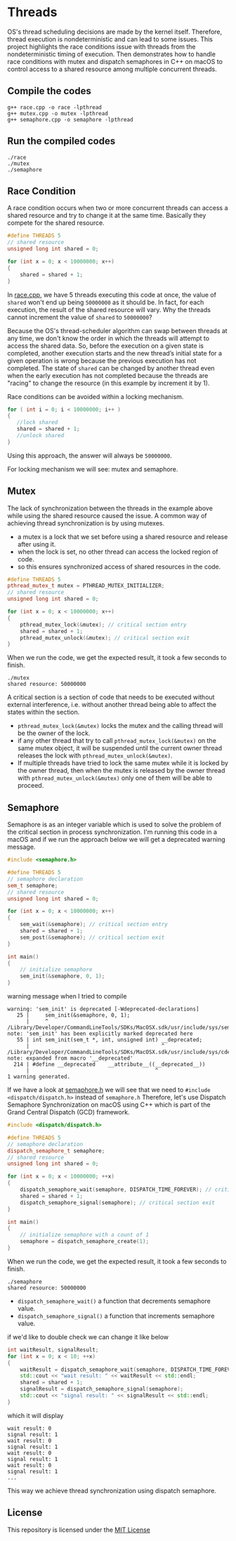 # Threads

OS's thread scheduling decisions are made by the kernel itself. Therefore, thread execution is nondeterministic and can lead to some issues. This project highlights the race conditions issue with threads from the nondeterministic timing of execution. Then demonstrates how to handle race conditions with mutex and dispatch semaphores in C++ on macOS to control access to a shared resource among multiple concurrent threads. 

## Compile the codes

```shell
g++ race.cpp -o race -lpthread
g++ mutex.cpp -o mutex -lpthread
g++ semaphore.cpp -o semaphore -lpthread
```

## Run the compiled codes 

```shell
./race
./mutex
./semaphore
```

## Race Condition

A race condition occurs when two or more concurrent threads can access a shared resource and try to change it at the same time. Basically they compete for the shared resource.  

```cpp
#define THREADS 5
// shared resource
unsigned long int shared = 0;

for (int x = 0; x < 10000000; x++)
{
    shared = shared + 1;
}
```

In [race.cpp](https://github.com/rubnsbarbosa/threads/blob/main/race.cpp), we have 5 threads executing this code at once, the value of `shared` won't end up being `50000000` as it should be. In fact, for each execution, the result of the shared resource will vary. Why the threads cannot increment the value of `shared` to `50000000`?

Because the OS's thread-scheduler algorithm can swap between threads at any time, we don't know the order in which the threads will attempt to access the shared data. So, before the execution on a given state is completed, another execution starts and the new thread’s initial state for a given operation is wrong because the previous execution has not completed. The state of `shared` can be changed by another thread even when the early execution has not completed because the threads are "racing" to change the resource (in this example by increment it by 1).

Race conditions can be avoided within a locking mechanism.

```cpp
for ( int i = 0; i < 10000000; i++ )
{
   //lock shared
   shared = shared + 1; 
   //unlock shared
}
```

Using this approach, the answer will always be `50000000`.

For locking mechanism we will see: mutex and semaphore.

## Mutex

The lack of synchronization between the threads in the example above while using the shared resource caused the issue. A common way of achieving thread synchronization is by using mutexes. 

* a mutex is a lock that we set before using a shared resource and release after using it.
* when the lock is set, no other thread can access the locked region of code.
* so this ensures synchronized access of shared resources in the code.

```cpp
#define THREADS 5
pthread_mutex_t mutex = PTHREAD_MUTEX_INITIALIZER;
// shared resource
unsigned long int shared = 0;

for (int x = 0; x < 10000000; x++)
{
    pthread_mutex_lock(&mutex); // critical section entry
    shared = shared + 1;
    pthread_mutex_unlock(&mutex); // critical section exit
}
```

When we run the code, we get the expected result, it took a few seconds to finish.

```shell
./mutex
shared resource: 50000000
```

A critical section is a section of code that needs to be executed without external interference, i.e. without another thread being able to affect the states within the section.  

* `pthread_mutex_lock(&mutex)` locks the mutex and the calling thread will be the owner of the lock.
*  if any other thread that try to call `pthread_mutex_lock(&mutex)` on the same mutex object, it will be suspended until the current owner thread releases the lock with `pthread_mutex_unlock(&mutex)`. 
* If multiple threads have tried to lock the same mutex while it is locked by the owner thread, then when the mutex is released by the owner thread with `pthread_mutex_unlock(&mutex)` only one of them will be able to proceed.

## Semaphore

Semaphore is as an integer variable which is used to solve the problem of the critical section in process synchronization. I'm running this code in a macOS and if we run the approach below we will get a deprecated warning message.

```cpp
#include <semaphore.h>

#define THREADS 5
// semaphore declaration
sem_t semaphore;
// shared resource
unsigned long int shared = 0;

for (int x = 0; x < 10000000; x++)
{
    sem_wait(&semaphore); // critical section entry
    shared = shared + 1;
    sem_post(&semaphore); // critical section exit
}

int main()
{
    // initialize semaphore
    sem_init(&semaphore, 0, 1);
}
```

warning message when I tried to compile

```shell
warning: 'sem_init' is deprecated [-Wdeprecated-declarations]
   25 |     sem_init(&semaphore, 0, 1);
      |     ^
/Library/Developer/CommandLineTools/SDKs/MacOSX.sdk/usr/include/sys/semaphore.h:55:42: note: 'sem_init' has been explicitly marked deprecated here
   55 | int sem_init(sem_t *, int, unsigned int) __deprecated;
      |                                          ^
/Library/Developer/CommandLineTools/SDKs/MacOSX.sdk/usr/include/sys/cdefs.h:214:40: note: expanded from macro '__deprecated'
  214 | #define __deprecated    __attribute__((__deprecated__))
      |                                        ^
1 warning generated.
```

If we have a look at [semaphore.h](https://github.com/swiftlang/swift-corelibs-libdispatch/blob/main/dispatch/semaphore.h) we will see that we need to `#include <dispatch/dispatch.h>` instead of `semaphore.h` Therefore, let's use Dispatch Semaphore Synchronization on macOS using C++ which is part of the Grand Central Dispatch (GCD) framework.

```cpp
#include <dispatch/dispatch.h>

#define THREADS 5
// semaphore declaration
dispatch_semaphore_t semaphore;
// shared resource
unsigned long int shared = 0;

for (int x = 0; x < 10000000; ++x)
{
    dispatch_semaphore_wait(semaphore, DISPATCH_TIME_FOREVER); // critical section entry
    shared = shared + 1;
    dispatch_semaphore_signal(semaphore); // critical section exit
}

int main()
{
    // initialize semaphore with a count of 1
    semaphore = dispatch_semaphore_create(1);
}
```

When we run the code, we get the expected result, it took a few seconds to finish.

```shell
./semaphore
shared resource: 50000000
```

* `dispatch_semaphore_wait()` a function that decrements semaphore value.
* `dispatch_semaphore_signal()` a function that increments semaphore value.

if we'd like to double check we can change it like below

```cpp
int waitResult, signalResult;
for (int x = 0; x < 10; ++x)
{
    waitResult = dispatch_semaphore_wait(semaphore, DISPATCH_TIME_FOREVER);
    std::cout << "wait result: " << waitResult << std::endl;
    shared = shared + 1;
    signalResult = dispatch_semaphore_signal(semaphore);
    std::cout << "signal result: " << signalResult << std::endl;
}
```

which it will display

```shell
wait result: 0
signal result: 1
wait result: 0
signal result: 1
wait result: 0
signal result: 1
wait result: 0
signal result: 1
...
```

This way we achieve thread synchronization using dispatch semaphore.

## License<a id="license"></a>

This repository is licensed under the [MIT License](https://github.com/rubnsbarbosa/threads/blob/main/LICENSE)
